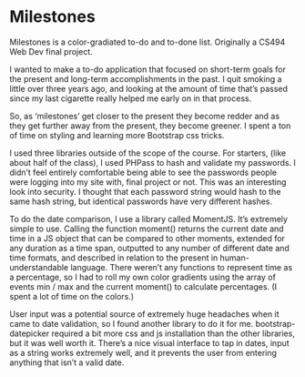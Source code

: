 Milestones
==========

Milestones is a color-gradiated to-do and to-done list. Originally a CS494 Web Dev final project.

I wanted to make a to-do application that focused on short-term goals for the present and long-term accomplishments in the past. I quit smoking a little over three years ago, and looking at the amount of time that’s passed since my last cigarette really helped me early on in that process. 

So, as ‘milestones’ get closer to the present they become redder and as they get further away from the present, they become greener. I spent a ton of time on styling and learning more Bootstrap css tricks. 
 
I used three libraries outside of the scope of the course. For starters, (like about half of the class), I used PHPass to hash and validate my passwords. I didn’t feel entirely comfortable being able to see the passwords people were logging into my site with, final project or not. This was an interesting look into security. I thought that each password string would hash to the same hash string, but identical passwords have very different hashes. 
 
To do the date comparison, I use a library called MomentJS. It’s extremely simple to use. Calling the function moment() returns the current date and time in a JS object that can be compared to other moments, extended for any duration as a time span, outputted to any number of different date and time formats, and described in relation to the present in human-understandable language. There weren’t any functions to represent time as a percentage, so I had to roll my own color gradients using the array of events min / max and the current moment() to calculate percentages. (I spent a lot of time on the colors.) 
 
User input was a potential source of extremely huge headaches when it came to date validation, so I found another library to do it for me. bootstrap-datepicker required a bit more css and js installation than the other libraries, but it was well worth it. There’s a nice visual interface to tap in dates, input as a string works extremely well, and it prevents the user from entering anything that isn’t a valid date. 
